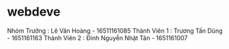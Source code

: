 # webdeve
Nhóm Trưởng : Lê Văn Hoàng - 16511161085
Thành Viên 1 : Trương Tấn Dũng - 1651161163
Thành Viên 2 : Đinh Nguyễn Nhật Tân - 1651161007
